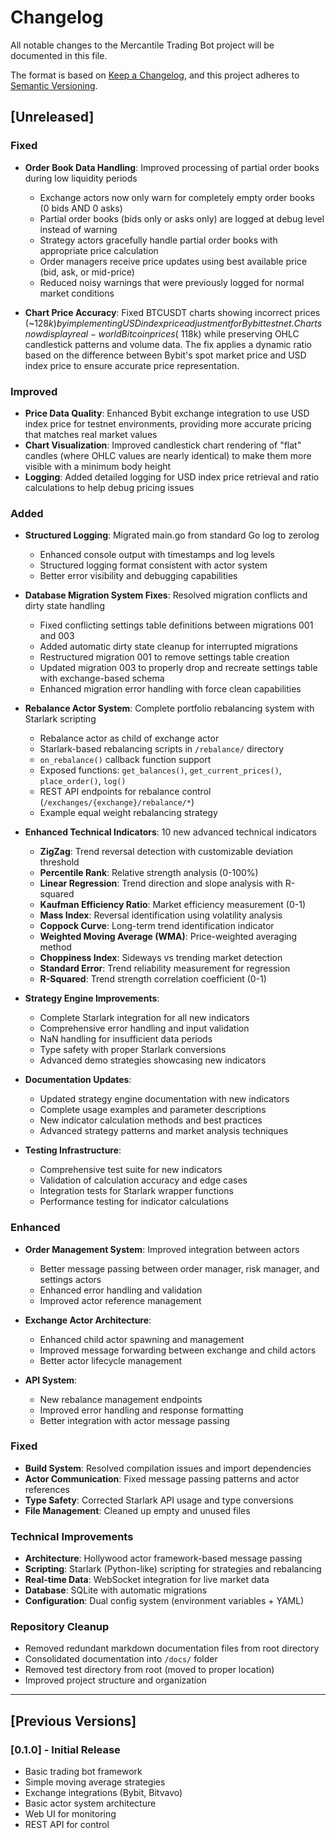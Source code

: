 # Changelog

All notable changes to the Mercantile Trading Bot project will be documented in this file.

The format is based on [Keep a Changelog](https://keepachangelog.com/en/1.0.0/),
and this project adheres to [Semantic Versioning](https://semver.org/spec/v2.0.0.html).

## [Unreleased]

### Fixed
- **Order Book Data Handling**: Improved processing of partial order books during low liquidity periods
  - Exchange actors now only warn for completely empty order books (0 bids AND 0 asks)
  - Partial order books (bids only or asks only) are logged at debug level instead of warning
  - Strategy actors gracefully handle partial order books with appropriate price calculation
  - Order managers receive price updates using best available price (bid, ask, or mid-price)
  - Reduced noisy warnings that were previously logged for normal market conditions

- **Chart Price Accuracy**: Fixed BTCUSDT charts showing incorrect prices (~$128k) by implementing USD index price adjustment for Bybit testnet. Charts now display real-world Bitcoin prices (~$118k) while preserving OHLC candlestick patterns and volume data. The fix applies a dynamic ratio based on the difference between Bybit's spot market price and USD index price to ensure accurate price representation.

### Improved  
- **Price Data Quality**: Enhanced Bybit exchange integration to use USD index price for testnet environments, providing more accurate pricing that matches real market values
- **Chart Visualization**: Improved candlestick chart rendering of "flat" candles (where OHLC values are nearly identical) to make them more visible with a minimum body height
- **Logging**: Added detailed logging for USD index price retrieval and ratio calculations to help debug pricing issues

### Added
- **Structured Logging**: Migrated main.go from standard Go log to zerolog
  - Enhanced console output with timestamps and log levels
  - Structured logging format consistent with actor system
  - Better error visibility and debugging capabilities

- **Database Migration System Fixes**: Resolved migration conflicts and dirty state handling
  - Fixed conflicting settings table definitions between migrations 001 and 003
  - Added automatic dirty state cleanup for interrupted migrations
  - Restructured migration 001 to remove settings table creation
  - Updated migration 003 to properly drop and recreate settings table with exchange-based schema
  - Enhanced migration error handling with force clean capabilities

- **Rebalance Actor System**: Complete portfolio rebalancing system with Starlark scripting
  - Rebalance actor as child of exchange actor
  - Starlark-based rebalancing scripts in `/rebalance/` directory
  - `on_rebalance()` callback function support
  - Exposed functions: `get_balances()`, `get_current_prices()`, `place_order()`, `log()`
  - REST API endpoints for rebalance control (`/exchanges/{exchange}/rebalance/*`)
  - Example equal weight rebalancing strategy
  
- **Enhanced Technical Indicators**: 10 new advanced technical indicators
  - **ZigZag**: Trend reversal detection with customizable deviation threshold
  - **Percentile Rank**: Relative strength analysis (0-100%)
  - **Linear Regression**: Trend direction and slope analysis with R-squared
  - **Kaufman Efficiency Ratio**: Market efficiency measurement (0-1)
  - **Mass Index**: Reversal identification using volatility analysis
  - **Coppock Curve**: Long-term trend identification indicator
  - **Weighted Moving Average (WMA)**: Price-weighted averaging method
  - **Choppiness Index**: Sideways vs trending market detection
  - **Standard Error**: Trend reliability measurement for regression
  - **R-Squared**: Trend strength correlation coefficient (0-1)

- **Strategy Engine Improvements**:
  - Complete Starlark integration for all new indicators
  - Comprehensive error handling and input validation
  - NaN handling for insufficient data periods
  - Type safety with proper Starlark conversions
  - Advanced demo strategies showcasing new indicators

- **Documentation Updates**:
  - Updated strategy engine documentation with new indicators
  - Complete usage examples and parameter descriptions
  - New indicator calculation methods and best practices
  - Advanced strategy patterns and market analysis techniques

- **Testing Infrastructure**:
  - Comprehensive test suite for new indicators
  - Validation of calculation accuracy and edge cases
  - Integration tests for Starlark wrapper functions
  - Performance testing for indicator calculations

### Enhanced
- **Order Management System**: Improved integration between actors
  - Better message passing between order manager, risk manager, and settings actors
  - Enhanced error handling and validation
  - Improved actor reference management

- **Exchange Actor Architecture**: 
  - Enhanced child actor spawning and management
  - Improved message forwarding between exchange and child actors
  - Better actor lifecycle management

- **API System**:
  - New rebalance management endpoints
  - Improved error handling and response formatting
  - Better integration with actor message passing

### Fixed
- **Build System**: Resolved compilation issues and import dependencies
- **Actor Communication**: Fixed message passing patterns and actor references
- **Type Safety**: Corrected Starlark API usage and type conversions
- **File Management**: Cleaned up empty and unused files

### Technical Improvements
- **Architecture**: Hollywood actor framework-based message passing
- **Scripting**: Starlark (Python-like) scripting for strategies and rebalancing
- **Real-time Data**: WebSocket integration for live market data
- **Database**: SQLite with automatic migrations
- **Configuration**: Dual config system (environment variables + YAML)

### Repository Cleanup
- Removed redundant markdown documentation files from root directory
- Consolidated documentation into `/docs/` folder
- Removed test directory from root (moved to proper location)
- Improved project structure and organization

---

## [Previous Versions]

### [0.1.0] - Initial Release
- Basic trading bot framework
- Simple moving average strategies
- Exchange integrations (Bybit, Bitvavo)
- Basic actor system architecture
- Web UI for monitoring
- REST API for control